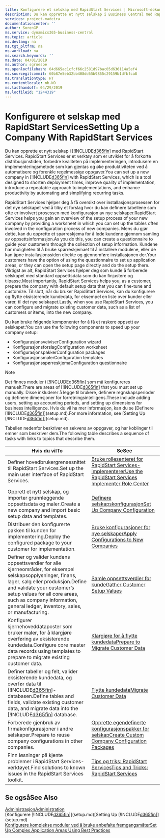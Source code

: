 ```yaml
---
title: Konfigurere et selskap med RapidStart Services | Microsoft-dokumentasjon
description: Du kan opprette et nytt selskap i Business Central med RapidStart Services. RapidStart Services er et verktøy som er utviklet for å forkorte distribusjonstiden, forbedre kvaliteten på implementeringen, introdusere en implementeringsmetode som kan gjentas og øke produktiviteten ved å automatisere og forenkle regelmessige oppgaver.
services: project-madeira
documentationcenter: ''
author: SorenGP
ms.service: dynamics365-business-central
ms.topic: article
ms.devlang: na
ms.tgt_pltfrm: na
ms.workload: na
ms.search.keywords: ''
ms.date: 04/01/2019
ms.author: sgroespe
ms.openlocfilehash: 04d665ac1cfcf66c2581d97bac05d636114a5ef4
ms.sourcegitcommit: 60b87e5eb32bb408dd65b9855c29159b1dfbfca8
ms.translationtype: HT
ms.contentlocale: nb-NO
ms.lasthandoff: 04/29/2019
ms.locfileid: "1244319"
---
```

# <a name="setting-up-a-company-with-rapidstart-services"></a><span data-ttu-id="69af1-103">Konfigurere et selskap med RapidStart Services</span><span class="sxs-lookup"><span data-stu-id="69af1-103">Setting Up a Company With RapidStart Services</span></span>
<span data-ttu-id="69af1-104">Du kan opprette et nytt selskap i [!INCLUDE[d365fin](includes/d365fin_md.md)] med RapidStart Services. RapidStart Services er et verktøy som er utviklet for å forkorte distribusjonstiden, forbedre kvaliteten på implementeringen, introdusere en implementeringsmetode som kan gjentas og øke produktiviteten ved å automatisere og forenkle regelmessige oppgaver.</span><span class="sxs-lookup"><span data-stu-id="69af1-104">You can set up a new company in [!INCLUDE[d365fin](includes/d365fin_md.md)] with RapidStart Services, which is a tool designed to shorten deployment times, improve quality of implementation, introduce a repeatable approach to implementations, and enhance productivity by automating and simplifying recurring tasks.</span></span>  

<span data-ttu-id="69af1-105">RapidStart Services hjelper deg å få oversikt over installasjonsprosessen for det nye selskapet ved å tilby et forslag hvor du kan definere tabellene som ofte er involvert prosessen med konfigurasjon av nye selskaper.</span><span class="sxs-lookup"><span data-stu-id="69af1-105">RapidStart Services helps you gain an overview of the setup process of your new company by providing a worksheet in which you can set up the tables often involved in the configuration process of new companies.</span></span> <span data-ttu-id="69af1-106">Mens du gjør dette, kan du opprette et spørreskjema for å lede kundene gjennom samling av oppsettsinformasjon.</span><span class="sxs-lookup"><span data-stu-id="69af1-106">As you do this, you can create a questionnaire to guide your customers through the collection of setup information.</span></span> <span data-ttu-id="69af1-107">Kundene har muligheten til å bruke spørreskjemaet til å installere modulene, eller de kan åpne installasjonssiden direkte og gjennomføre installasjonen der.</span><span class="sxs-lookup"><span data-stu-id="69af1-107">Your customers have the option of using the questionnaire to set up application areas, or they can open the setup page directly and do the setup there.</span></span> <span data-ttu-id="69af1-108">Viktigst av alt, RapidStart Services hjelper deg som kunde å forberede selskapet med standard oppsettsdata som du kan finjustere og tilpasse.</span><span class="sxs-lookup"><span data-stu-id="69af1-108">Most importantly, RapidStart Services helps you, as a customer, prepare the company with default setup data that you can fine-tune and customize.</span></span> <span data-ttu-id="69af1-109">Til slutt, når du bruker RapidStart Services, kan du konfigurere og flytte eksisterende kundedata, for eksempel en liste over kunder eller varer, til det nye selskapet.</span><span class="sxs-lookup"><span data-stu-id="69af1-109">Lastly, when you use RapidStart Services, you can configure and migrate existing customer data, such as a list of customers or items, into the new company.</span></span>

<span data-ttu-id="69af1-110">Du kan bruke følgende komponenter for å få et raskere oppsett av selskapet:</span><span class="sxs-lookup"><span data-stu-id="69af1-110">You can use the following components to speed up your company setup:</span></span>  

-   <span data-ttu-id="69af1-111">Konfigurasjonsveiviser</span><span class="sxs-lookup"><span data-stu-id="69af1-111">Configuration wizard</span></span>  
-   <span data-ttu-id="69af1-112">Konfigurasjonsforslag</span><span class="sxs-lookup"><span data-stu-id="69af1-112">Configuration worksheet</span></span>  
-   <span data-ttu-id="69af1-113">Konfigurasjonspakker</span><span class="sxs-lookup"><span data-stu-id="69af1-113">Configuration packages</span></span>  
-   <span data-ttu-id="69af1-114">Konfigurasjonsmaler</span><span class="sxs-lookup"><span data-stu-id="69af1-114">Configuration templates</span></span>  
-   <span data-ttu-id="69af1-115">Konfigurasjonsspørreskjema</span><span class="sxs-lookup"><span data-stu-id="69af1-115">Configuration questionnaire</span></span>  

> [!Note]  
>  <span data-ttu-id="69af1-116">Det finnes moduler i [!INCLUDE[d365fin](includes/d365fin_md.md)] som må konfigureres manuelt.</span><span class="sxs-lookup"><span data-stu-id="69af1-116">There are areas of [!INCLUDE[d365fin](includes/d365fin_md.md)] that you must set up manually.</span></span> <span data-ttu-id="69af1-117">Disse inkluderer å legge til brukere, definere regnskapsperioder og definere dimensjoner for forretningsintelligens.</span><span class="sxs-lookup"><span data-stu-id="69af1-117">These include adding users, setting up accounting periods, and setting up dimensions for business intelligence.</span></span> <span data-ttu-id="69af1-118">Hvis du vil ha mer informasjon, kan du se [Definere [!INCLUDE[d365fin](includes/d365fin_md.md)]](setup.md).</span><span class="sxs-lookup"><span data-stu-id="69af1-118">For more information, see [Setting Up [!INCLUDE[d365fin](includes/d365fin_md.md)]](setup.md).</span></span>

 <span data-ttu-id="69af1-119">Tabellen nedenfor beskriver en sekvens av oppgaver, og har koblinger til emner som beskriver dem.</span><span class="sxs-lookup"><span data-stu-id="69af1-119">The following table describes a sequence of tasks with links to topics that describe them.</span></span>

|<span data-ttu-id="69af1-120">**Hvis du vil**</span><span class="sxs-lookup"><span data-stu-id="69af1-120">**To**</span></span>|<span data-ttu-id="69af1-121">**Se**</span><span class="sxs-lookup"><span data-stu-id="69af1-121">**See**</span></span>|  
|------------|-------------|  
|<span data-ttu-id="69af1-122">Definer hovedbrukergrensesnittet til RapidStart Services.</span><span class="sxs-lookup"><span data-stu-id="69af1-122">Set up the main user interface of RapidStart Services.</span></span>|[<span data-ttu-id="69af1-123">Bruke rollesenteret for RapidStart Services-implementerer</span><span class="sxs-lookup"><span data-stu-id="69af1-123">Use the RapidStart Services Implementer Role Center</span></span>](admin-how-to-use-the-rapidstart-services-role-center-to-track-progress.md)|  
|<span data-ttu-id="69af1-124">Opprett et nytt selskap, og importer grunnleggende oppsettsdata og maler.</span><span class="sxs-lookup"><span data-stu-id="69af1-124">Create a new company and import basic setup data and templates.</span></span>|[<span data-ttu-id="69af1-125">Definere selskapskonfigurasjon</span><span class="sxs-lookup"><span data-stu-id="69af1-125">Set Up Company Configuration</span></span>](admin-set-up-company-configuration.md)|  
|<span data-ttu-id="69af1-126">Distribuer den konfigurerte pakken til kunden for implementering.</span><span class="sxs-lookup"><span data-stu-id="69af1-126">Deploy the configured package to your customer for implementation.</span></span>|[<span data-ttu-id="69af1-127">Bruke konfigurasjoner for nye selskaper</span><span class="sxs-lookup"><span data-stu-id="69af1-127">Apply Configurations to New Companies</span></span>](admin-apply-configuration-to-new-companies.md)|
|<span data-ttu-id="69af1-128">Definer og valider kundens oppsettsverdier for alle kjerneområder, for eksempel selskapsopplysninger, finans, lager, salg eller produksjon.</span><span class="sxs-lookup"><span data-stu-id="69af1-128">Define and validate your customer’s setup values for all core areas, such as company information, general ledger, inventory, sales, or manufacturing.</span></span>|[<span data-ttu-id="69af1-129">Samle oppsettsverdier for kunde</span><span class="sxs-lookup"><span data-stu-id="69af1-129">Gather Customer Setup Values</span></span>](admin-gather-customer-setup-values.md)|  
|<span data-ttu-id="69af1-130">Konfigurer kjernehoveddataposter som bruker maler, for å klargjøre overføring av eksisterende kundedata.</span><span class="sxs-lookup"><span data-stu-id="69af1-130">Configure core master data records using templates to prepare to migrate existing customer data.</span></span>|[<span data-ttu-id="69af1-131">Klargjøre for å flytte kundedata</span><span class="sxs-lookup"><span data-stu-id="69af1-131">Prepare to Migrate Customer Data</span></span>](admin-use-templates-to-prepare-customer-data-for-migration.md)|  
|<span data-ttu-id="69af1-132">Definer tabeller og felt, valider eksisterende kundedata, og overfør data til [!INCLUDE[d365fin](includes/d365fin_md.md)]-databasen.</span><span class="sxs-lookup"><span data-stu-id="69af1-132">Define tables and fields, validate existing customer data, and migrate data into the [!INCLUDE[d365fin](includes/d365fin_md.md)] database.</span></span>|[<span data-ttu-id="69af1-133">Flytte kundedata</span><span class="sxs-lookup"><span data-stu-id="69af1-133">Migrate Customer Data</span></span>](admin-migrate-customer-data.md)|
|<span data-ttu-id="69af1-134">Forberede gjenbruk av firmakonfigurasjoner i andre selskaper.</span><span class="sxs-lookup"><span data-stu-id="69af1-134">Prepare to reuse company configurations in other companies.</span></span>|[<span data-ttu-id="69af1-135">Opprette egendefinerte konfigurasjonspakker for selskap</span><span class="sxs-lookup"><span data-stu-id="69af1-135">Create Custom Company Configuration Packages</span></span>](admin-how-to-create-custom-company-configuration-packages.md)|
|<span data-ttu-id="69af1-136">Finn løsninger på kjente problemer i RapidStart Services-verktøyet.</span><span class="sxs-lookup"><span data-stu-id="69af1-136">Find solutions to known issues in the RapidStart Services toolkit.</span></span>|[<span data-ttu-id="69af1-137">Tips og triks: RapidStart Services</span><span class="sxs-lookup"><span data-stu-id="69af1-137">Tips and Tricks: RapidStart Services</span></span>](admin-tips-and-tricks-rapidstart-services.md)|  

## <a name="see-also"></a><span data-ttu-id="69af1-138">Se også</span><span class="sxs-lookup"><span data-stu-id="69af1-138">See Also</span></span>  
[<span data-ttu-id="69af1-139">Administrasjon</span><span class="sxs-lookup"><span data-stu-id="69af1-139">Administration</span></span>](admin-setup-and-administration.md)  
<span data-ttu-id="69af1-140">[Konfigurere [!INCLUDE[d365fin](includes/d365fin_md.md)]](setup.md)</span><span class="sxs-lookup"><span data-stu-id="69af1-140">[Setting Up [!INCLUDE[d365fin](includes/d365fin_md.md)]](setup.md)</span></span>  
[<span data-ttu-id="69af1-141">Konfigurere komplekse moduler ved å bruke anbefalte fremgangsmåter</span><span class="sxs-lookup"><span data-stu-id="69af1-141">Set Up Complex Application Areas Using Best Practices</span></span>](set-up-complex-application-areas-using-best-practices.md)   
